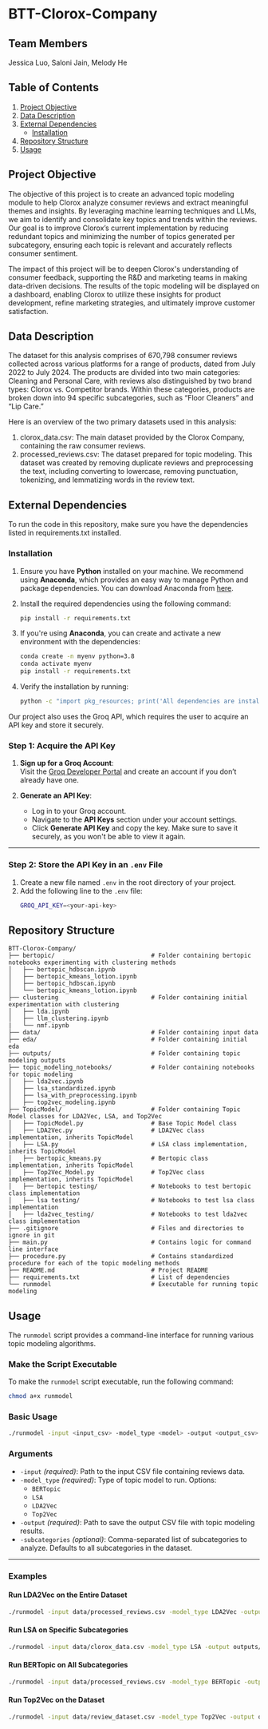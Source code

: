 # BTT-Clorox-Company

## Team Members
Jessica Luo, Saloni Jain, Melody He

## Table of Contents
1. [Project Objective](#project-objective)   
2. [Data Description](#data-description)  
3. [External Dependencies](#external-dependencies)  
   - [Installation](#installation)  
4. [Repository Structure](#repository-structure)  
5. [Usage](#usage)


## Project Objective

The objective of this project is to create an advanced topic modeling module to help Clorox analyze consumer reviews and extract meaningful themes and insights. By leveraging machine learning techniques and LLMs, we aim to identify and consolidate key topics and trends within the reviews. Our goal is to improve Clorox’s current implementation by reducing redundant topics and minimizing the number of topics generated per subcategory, ensuring each topic is relevant and accurately reflects consumer sentiment.

The impact of this project will be to deepen Clorox's understanding of consumer feedback, supporting the R&D and marketing teams in making data-driven decisions. The results of the topic modeling will be displayed on a dashboard, enabling Clorox to utilize these insights for product development, refine marketing strategies, and ultimately improve customer satisfaction.

## Data Description

The dataset for this analysis comprises of 670,798 consumer reviews collected across various platforms for a range of products, dated from July 2022 to July 2024. The products are divided into two main categories: Cleaning and Personal Care, with reviews also distinguished by two brand types: Clorox vs. Competitor brands. Within these categories, products are broken down into 94 specific subcategories, such as “Floor Cleaners” and “Lip Care.”

Here is an overview of the two primary datasets used in this analysis:

1. clorox_data.csv: The main dataset provided by the Clorox Company, containing the raw consumer reviews.
2. processed_reviews.csv: The dataset prepared for topic modeling. This dataset was created by removing duplicate reviews and preprocessing the text, including converting to lowercase, removing punctuation, tokenizing, and lemmatizing words in the review text.

## External Dependencies

To run the code in this repository, make sure you have the dependencies listed in requirements.txt installed.

### Installation

1. Ensure you have **Python** installed on your machine. We recommend using **Anaconda**, which provides an easy way to manage Python and package dependencies. You can download Anaconda from [here](https://www.anaconda.com/products/distribution).

2. Install the required dependencies using the following command:

    ```bash
    pip install -r requirements.txt
    ```

3. If you're using **Anaconda**, you can create and activate a new environment with the dependencies:

    ```bash
    conda create -n myenv python=3.8 
    conda activate myenv
    pip install -r requirements.txt
    ```

4. Verify the installation by running:

    ```bash
    python -c "import pkg_resources; print('All dependencies are installed.')"
    ```

Our project also uses the Groq API, which requires the user to acquire an API key and store it securely.

### Step 1: Acquire the API Key
1. **Sign up for a Groq Account**:  
   Visit the [Groq Developer Portal](https://developer.groq.com/) and create an account if you don’t already have one.

2. **Generate an API Key**:  
   - Log in to your Groq account.
   - Navigate to the **API Keys** section under your account settings.
   - Click **Generate API Key** and copy the key. Make sure to save it securely, as you won't be able to view it again.

---

### Step 2: Store the API Key in an `.env` File
1. Create a new file named `.env` in the root directory of your project.
2. Add the following line to the `.env` file:
   ```bash
   GROQ_API_KEY=<your-api-key>

## Repository Structure

```
BTT-Clorox-Company/
├── bertopic/                           # Folder containing bertopic notebooks experimenting with clustering methods
│   ├── bertopic_hdbscan.ipynb          
│   ├── bertopic_kmeans_lotion.ipynb    
│   ├── bertopic_hdbscan.ipynb         
│   └── bertopic_kmeans_lotion.ipynb    
├── clustering                          # Folder containing initial experimentation with clustering
│   ├── lda.ipynb
│   ├── llm_clustering.ipynb
|   └── nmf.ipynb
├── data/                               # Folder containing input data
├── eda/                                # Folder containing initial eda
├── outputs/                            # Folder containing topic modeling outputs
├── topic_modeling_notebooks/           # Folder containing notebooks for topic modeling
│   ├── lda2vec.ipynb
│   ├── lsa_standardized.ipynb
│   ├── lsa_with_preprocessing.ipynb
│   ├── top2vec_modeling.ipynb 
├── TopicModel/                         # Folder containing Topic Model classes for LDA2Vec, LSA, and Top2Vec
│   ├── TopicModel.py                   # Base Topic Model class
│   ├── LDA2Vec.py                      # LDA2Vec class implementation, inherits TopicModel
│   ├── LSA.py                          # LSA class implementation, inherits TopicModel
│   ├── bertopic_kmeans.py              # Bertopic class implementation, inherits TopicModel
│   ├── Top2Vec_Model.py                # Top2Vec class implementation, inherits TopicModel
│   ├── bertopic testing/               # Notebooks to test bertopic class implementation
│   ├── lsa testing/                    # Notebooks to test lsa class implementation
│   ├── lda2vec_testing/                # Notebooks to test lda2vec class implementation
├── .gitignore                          # Files and directories to ignore in git
├── main.py                             # Contains logic for command line interface
├── procedure.py                        # Contains standardized procedure for each of the topic modeling methods
├── README.md                           # Project README 
├── requirements.txt                    # List of dependencies
└── runmodel                            # Executable for running topic modeling
```

## Usage

The `runmodel` script provides a command-line interface for running various topic modeling algorithms.

### Make the Script Executable

To make the `runmodel` script executable, run the following command:
```bash
chmod a+x runmodel
```

### Basic Usage

```bash
./runmodel -input <input_csv> -model_type <model> -output <output_csv> [-subcategories <subcategory_list>]
```

### Arguments

- `-input` *(required)*: Path to the input CSV file containing reviews data.
- `-model_type` *(required)*: Type of topic model to run. Options:
  - `BERTopic`
  - `LSA`
  - `LDA2Vec`
  - `Top2Vec`
- `-output` *(required)*: Path to save the output CSV file with topic modeling results.
- `-subcategories` *(optional)*: Comma-separated list of subcategories to analyze. Defaults to all subcategories in the dataset.

---

### Examples

#### Run LDA2Vec on the Entire Dataset
```bash
./runmodel -input data/processed_reviews.csv -model_type LDA2Vec -output outputs/lda2vec_output.csv
```

#### Run LSA on Specific Subcategories
```bash
./runmodel -input data/clorox_data.csv -model_type LSA -output outputs/lsa_output.csv -subcategories "WOOD/FURNITURE/DUST"
```

#### Run BERTopic on All Subcategories
```bash
./runmodel -input data/processed_reviews.csv -model_type BERTopic -output outputs/bertopic_output.csv
```

#### Run Top2Vec on the Dataset
```bash
./runmodel -input data/review_dataset.csv -model_type Top2Vec -output outputs/top2vec_output.csv
```
```

